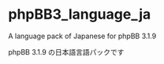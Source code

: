 phpBB3_language_ja
==================

A language pack of Japanese for phpBB 3.1.9

phpBB 3.1.9 の日本語言語パックです
